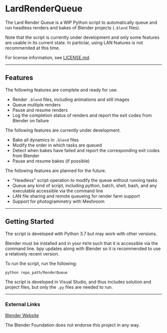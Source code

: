 # LardRenderQueue

The Lard Render Queue is a WIP Python script to automatically queue and run headless renders and bakes of Blender projects (`.blend` files).

Note that the script is currently under development and only some features are usable in its current state. In particlar, using LAN features is not recommended at this time.

For license information, see [LICENSE.md](LICENSE.md).

---

## Features

The following features are complete and ready for use.

- Render `.blend` files, including animations and still images
- Queue multiple renders
- Pause and resume renders
- Log the completion status of renders and report the exit codes from Blender on failure

The following features are currently under development.

- Bake all dynamics in `.blend` files
- Modify the order in which tasks are queued
- Detect when bakes have failed and report the corresponding exit codes from Blender
- Pause and resume bakes (if possible)

The following features are planned for the future.

- "Headless" script operation to modify the queue without running tasks
- Queue any kind of script, including python, batch, shell, bash, and any executable accessible via the command line
- LAN file sharing and remote queueing for render farm support
- Support for photogrammetry with Meshroom

---

## Getting Started

The script is developed with Python 3.7 but may work with other versions.

Blender must be installed and in your `PATH` such that it is accessible via the command line. bpy updates along with Blender so it is recommended to use a relatively recent version.

To run the script, run the following:

    python repo_path/RenderQueue

The script is developed in Visual Studio, and thus includes solution and project files, but only the `.py` files are needed to run.

---

### External Links

[Blender Website](https://www.blender.org)

The Blender Foundation does not endorse this project in any way.
